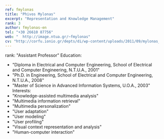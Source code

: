 ```yaml
---
ref: fmylonas
title: "Phivos Mylonas"
excerpt: "Representation and Knowledge Management"
rank: 3
author: fmylonas-en
tel: "+30 26610 87756"
web: "	http://image.ntua.gr/~fmylonas"
cv: "http://corfu.ionio.gr/depts/di/wp-content/uploads/2011/09/mylonas_cv_gr_2016.pdf" 
---
```


rank: "Assistant Professor"
Education:
  - "Diploma in Electrical and Computer Engineering, School of Electrical and Computer Engineering, N.T.U.A., 2001"
  - "Ph.D. in Engineering, School of Electrical and Computer Engineering, N.T.U.A., 2008"
  - "Master of Science in Advanced Information Systems, U.O.A., 2003"  
Interests:
  - "Knowledge-assisted multimedia analysis"
  - "Multimedia information retrieval"
  - "Multimedia personalization"
  - "User adaptation"
  - "User modeling"
  - "User profiling"
  - "Visual context representation and analysis" 
  - "Human-computer interaction"


